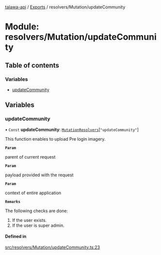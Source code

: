 [talawa-api](../README.md) / [Exports](../modules.md) / resolvers/Mutation/updateCommunity

# Module: resolvers/Mutation/updateCommunity

## Table of contents

### Variables

- [updateCommunity](resolvers_Mutation_updateCommunity.md#updatecommunity)

## Variables

### updateCommunity

• `Const` **updateCommunity**: [`MutationResolvers`](types_generatedGraphQLTypes.md#mutationresolvers)[``"updateCommunity"``]

This function enables to upload Pre login imagery.

**`Param`**

parent of current request

**`Param`**

payload provided with the request

**`Param`**

context of entire application

**`Remarks`**

The following checks are done:
1. If the user exists.
2. If the user is super admin.

#### Defined in

[src/resolvers/Mutation/updateCommunity.ts:23](https://github.com/PalisadoesFoundation/talawa-api/blob/65069df/src/resolvers/Mutation/updateCommunity.ts#L23)
